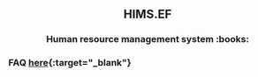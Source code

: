 <h2 align="center">HIMS.EF</h2> 
<h3 align="center">Human resource management system  :books:</h3>

### FAQ [here](https://github.com/Dev-incubator/HIMS/wiki/FAQ){:target="_blank"}
